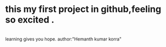  # this my first project in github,feeling so excited .
 <br>
 learning gives you hope.
 author:"Hemanth kumar korra"